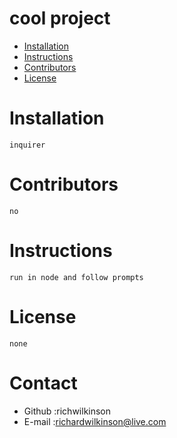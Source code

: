# cool project
 * [Installation](#-dependency)
 * [Instructions](#-usage)
 * [Contributors](#-contributors)
 * [License](#-license)
 # Installation
    inquirer
# Contributors
    no
# Instructions
    run in node and follow prompts
# License
    none
    
# Contact
* Github :richwilkinson
* E-mail :richardwilkinson@live.com